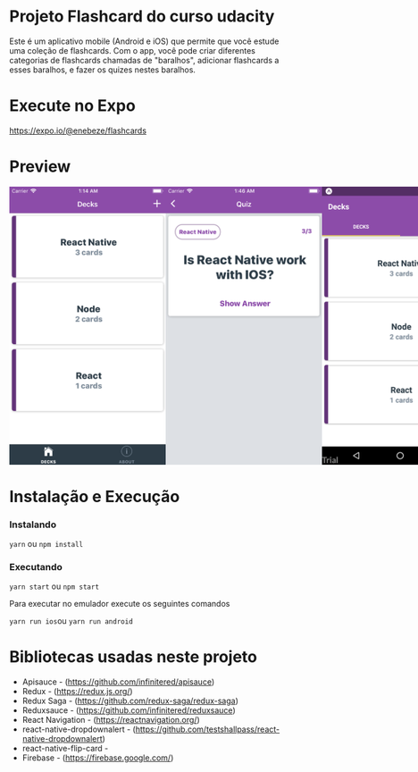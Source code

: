 # Projeto Flashcard do curso udacity

Este é um aplicativo mobile (Android e iOS) que permite que você estude uma coleção de flashcards. 
Com o app, você pode criar diferentes categorias de flashcards chamadas de "baralhos", 
adicionar flashcards a esses baralhos, e fazer os quizes nestes baralhos.

# Execute no Expo

https://expo.io/@enebeze/flashcards

# Preview

<div style="display: flex; flex-direction: row;" >
  <img src="https://raw.githubusercontent.com/enebeze/flashcards-udacity/master/preview/iphone.png" width="280" />
  <img src="https://github.com/enebeze/flashcards-udacity/blob/master/preview/iphone1.png?raw=true" width="280" />
  <img src="https://github.com/enebeze/flashcards-udacity/blob/master/preview/android.png?raw=true" width="280" />
</div>

# Instalação e Execução

### Instalando 

`yarn` ou `npm install`

### Executando

`yarn start` ou `npm start`

Para executar no emulador execute os seguintes comandos

`yarn run ios`ou `yarn run android`

# Bibliotecas usadas neste projeto

* Apisauce - (https://github.com/infinitered/apisauce)
* Redux - (https://redux.js.org/)
* Redux Saga - (https://github.com/redux-saga/redux-saga)
* Reduxsauce - (https://github.com/infinitered/reduxsauce)
* React Navigation - (https://reactnavigation.org/)
* react-native-dropdownalert - (https://github.com/testshallpass/react-native-dropdownalert)
* react-native-flip-card - 
* Firebase - (https://firebase.google.com/)

